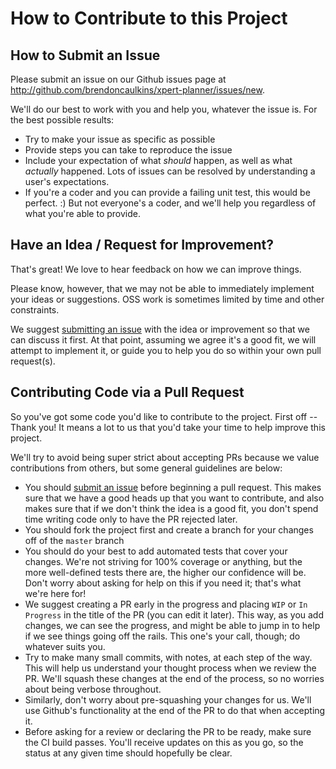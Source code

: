 # How to Contribute to this Project

## How to Submit an Issue

Please submit an issue on our Github issues page at <http://github.com/brendoncaulkins/xpert-planner/issues/new>.

We'll do our best to work with you and help you, whatever the issue is. For the best possible results:

- Try to make your issue as specific as possible
- Provide steps you can take to reproduce the issue
- Include your expectation of what _should_ happen, as well as what _actually_ happened. Lots of issues can be resolved by understanding a user's expectations.
- If you're a coder and you can provide a failing unit test, this would be perfect. :) But not everyone's a coder, and we'll help you regardless of what you're able to provide.

## Have an Idea / Request for Improvement?

That's great! We love to hear feedback on how we can improve things.

Please know, however, that we may not be able to immediately implement your ideas or suggestions. OSS work is sometimes limited by time and other constraints.

We suggest [submitting an issue](http://github.com/brendoncaulkins/xpert-planner/issues/new) with the idea or improvement so that we can discuss it first. At that point, assuming we agree it's a good fit, we will attempt to implement it, or guide you to help you do so within your own pull request(s).

## Contributing Code via a Pull Request

So you've got some code you'd like to contribute to the project. First off -- Thank you! It means a lot to us that you'd take your time to help improve this project.

We'll try to avoid being super strict about accepting PRs because we value contributions from others, but some general guidelines are below:

- You should [submit an issue](http://github.com/brendoncaulkins/xpert-planner/issues/new) before beginning a pull request. This makes sure that we have a good heads up that you want to contribute, and also makes sure that if we don't think the idea is a good fit, you don't spend time writing code only to have the PR rejected later.
- You should fork the project first and create a branch for your changes off of the `master` branch
- You should do your best to add automated tests that cover your changes. We're not striving for 100% coverage or anything, but the more well-defined tests there are, the higher our confidence will be. Don't worry about asking for help on this if you need it; that's what we're here for!
- We suggest creating a PR early in the progress and placing `WIP` or `In Progress` in the title of the PR (you can edit it later). This way, as you add changes, we can see the progress, and might be able to jump in to help if we see things going off the rails. This one's your call, though; do whatever suits you.
- Try to make many small commits, with notes, at each step of the way. This will help us understand your thought process when we review the PR. We'll squash these changes at the end of the process, so no worries about being verbose throughout.
- Similarly, don't worry about pre-squashing your changes for us. We'll use Github's functionality at the end of the PR to do that when accepting it.
- Before asking for a review or declaring the PR to be ready, make sure the CI build passes. You'll receive updates on this as you go, so the status at any given time should hopefully be clear.
